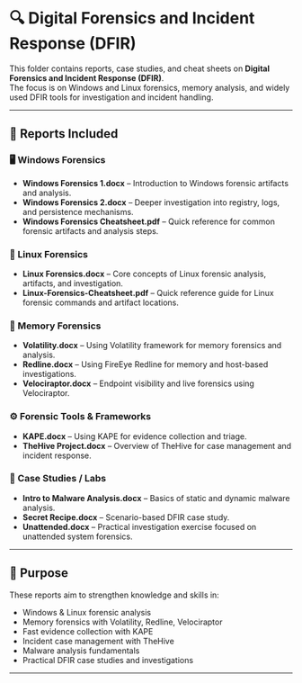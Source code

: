 # 🔍 Digital Forensics and Incident Response (DFIR)

This folder contains reports, case studies, and cheat sheets on **Digital Forensics and Incident Response (DFIR)**.  
The focus is on Windows and Linux forensics, memory analysis, and widely used DFIR tools for investigation and incident handling.

---

## 📂 Reports Included

### 🖥️ Windows Forensics
- **Windows Forensics 1.docx** – Introduction to Windows forensic artifacts and analysis.  
- **Windows Forensics 2.docx** – Deeper investigation into registry, logs, and persistence mechanisms.  
- **Windows Forensics Cheatsheet.pdf** – Quick reference for common forensic artifacts and analysis steps.  

### 🐧 Linux Forensics
- **Linux Forensics.docx** – Core concepts of Linux forensic analysis, artifacts, and investigation.  
- **Linux-Forensics-Cheatsheet.pdf** – Quick reference guide for Linux forensic commands and artifact locations.  

### 🧠 Memory Forensics
- **Volatility.docx** – Using Volatility framework for memory forensics and analysis.  
- **Redline.docx** – Using FireEye Redline for memory and host-based investigations.  
- **Velociraptor.docx** – Endpoint visibility and live forensics using Velociraptor.  

### ⚙️ Forensic Tools & Frameworks
- **KAPE.docx** – Using KAPE for evidence collection and triage.  
- **TheHive Project.docx** – Overview of TheHive for case management and incident response.  

### 🧪 Case Studies / Labs
- **Intro to Malware Analysis.docx** – Basics of static and dynamic malware analysis.  
- **Secret Recipe.docx** – Scenario-based DFIR case study.  
- **Unattended.docx** – Practical investigation exercise focused on unattended system forensics.  

---

## 🎯 Purpose
These reports aim to strengthen knowledge and skills in:
- Windows & Linux forensic analysis  
- Memory forensics with Volatility, Redline, Velociraptor  
- Fast evidence collection with KAPE  
- Incident case management with TheHive  
- Malware analysis fundamentals  
- Practical DFIR case studies and investigations  

---

